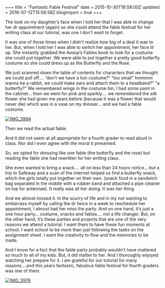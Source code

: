 +++
title = "Fantastic Fable Festival"
date = 2015-10-30T18:58:00Z
updated = 2016-07-12T15:56:58Z
blogimport = true 
+++

The look on my daughter’s face when I told her that I was able to change her dr appointment (again) so she could attend the fable festival for her writing class at our tutorial, was one I don’t want to forget. 

It was one of those times when I didn’t realize how big of a deal it was to her.  But, when I told her I was able to switch her appointment, her face lit up.  She instantly grabbed the Aesop’s Fables book to look for a costume she could put together.  We were able to put together a pretty good butterfly costume so she could dress up as the Butterfly and the Rose. 

We just scanned down the table of contents for characters that we thought we could pull off…. “don’t we have a lion costume?”  “too small”  hmmmm wanna be a rabbit, we could make ears and attach them to a headband?”  “a butterfly?” We remembered wings in the costume bin, I had some paint in the cabinet… then we went for pink and sparkly…. we remembered the silk flower she had given me years before (because it was a flower that would never die) which was in a vase on my dresser… and we had a fable costume. 

[![IMG_3984](https://lh3.googleusercontent.com/-ZtVM3eRTBAM/V4VLh08tEeI/AAAAAAAAAiE/Wzu4opuwV2Y/IMG_39841.jpg?imgmax=800 "IMG_3984")](https://lh3.googleusercontent.com/-V_PwX82F3ts/V4VLhqEoiFI/AAAAAAAAAiA/ekG1pSfqwE8/s1600-h/IMG_39841%25255B1%25255D.jpg)

Then we read the actual fable. 

And it did not seem at all appropriate for a fourth grader to read aloud in class. Nor did I even agree with the moral it presented.  

So, we opted for dressing like one fable (the butterfly and the rose) but reading the fable she had rewritten for her writing class.  

She even wanted to bring a snack…. all on less than 24 hours notice… but a trip to Safeway and a scan of the internet helped us find a butterfly snack, which the girls totally put together on their own.  (snack food in a sandwich bag separated in the middle with a rubber band and attached a pipe cleaner on top for antennae).  It really was all her doing.  It was her thing.  

And we almost missed it.  In the scurry of life and in my not wanting to embarrass myself by calling the dr twice in a week to reschedule her appointment, I almost had her miss the party.  And on one hand, it’s just a one hour party… costume, snacks and fables…. not a life changer.  But, on the other hand, it’s these parties and projects that are one of the very reasons we attend a tutorial.  I want them to have these fun moments at school.  I want school to be more than just following the tasks on the assignment sheet.  I want the creativity to flow and the memories to be made.   

And I know for a fact that the fable party probably wouldn’t have mattered so much to all of my kids.  But, it did matter to her.  And I thoroughly enjoyed watching her prepare for it.  I am grateful for our tutorial for many reasons….and this years fantastic, fabulous fable festival for fourth graders was one of them. 

[![IMG_3978](https://lh3.googleusercontent.com/-OnBBBrOBBfQ/V4VLieK0QuI/AAAAAAAAAiM/PI3G7MdcMGk/IMG_39784.jpg?imgmax=800 "IMG_3978")](https://lh3.googleusercontent.com/-x2V-_OZ8egg/V4VLiFNlItI/AAAAAAAAAiI/gY5IYGMa5r4/s1600-h/IMG_397810.jpg)
